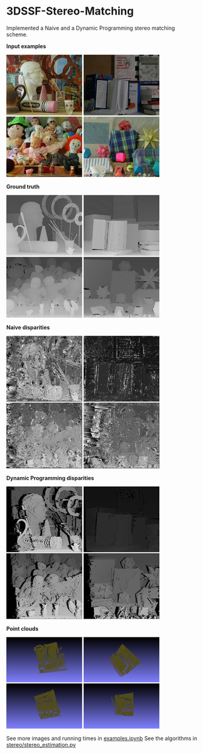 # 3DSSF-Stereo-Matching

Implemented a Naive and a Dynamic Programming stereo matching scheme.

**Input examples**

<img src="images/art1.png" width="200" alt="art"> <img src="images/books1.png" width="200" alt="books">
<img src="images/dolls1.png" width="200" alt="dolls"> <img src="images/moebius1.png" width="200" alt="reindeer">

**Ground truth**

<img src="images/art1_true.png" width="200" alt="art"> <img src="images/books1_true.png" width="200" alt="books">
<img src="images/dolls1_true.png" width="200" alt="dolls"> <img src="images/moebius1_true.png" width="200" alt="reindeer">

**Naive disparities**

<img src="output/images/art_naive.png" width="200" alt="art"> <img src="output/images/books_naive.png" width="200" alt="books">
<img src="output/images/dolls_naive.png" width="200" alt="dolls"> <img src="output/images/moebius_naive.png" width="200" alt="reindeer">

**Dynamic Programming disparities**

<img src="output/images/art_dp.png" width="200" alt="art"> <img src="output/images/books_dp.png" width="200" alt="books">
<img src="output/images/dolls_dp.png" width="200" alt="dolls"> <img src="output/images/moebius_dp.png" width="200" alt="reindeer">

**Point clouds**

<img src="output/meshlab/art_mesh.png" width="200" alt="art"> <img src="output/meshlab/books_mesh.png" width="200" alt="books">
<img src="output/meshlab/dolls_mesh.png" width="200" alt="dolls"> <img src="output/meshlab/reindeer_mesh.png" width="200" alt="reindeer">

See more images and running times in [examples.ipynb](examples.ipynb)
See the algorithms in [stereo/stereo_estimation.py](stereo/stereo_estimation.py)
